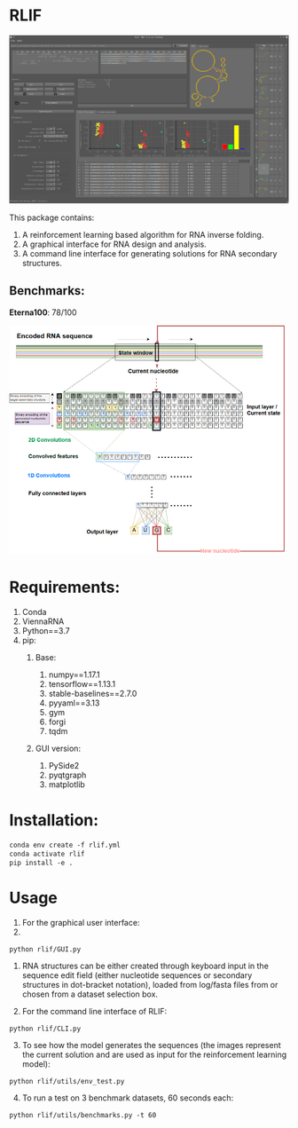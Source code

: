 # RLIF

<img src="assets/interface2.png" width="600"> 

This package contains:
1. A reinforcement learning based algorithm for RNA inverse folding.
2. A graphical interface for RNA design and analysis.
3. A command line interface for generating solutions for RNA secondary structures.


## Benchmarks:

**Eterna100**: 78/100

<img src="assets/state.png" width="600"> 

# Requirements:

1. Conda
2. ViennaRNA
3. Python==3.7
4. pip:
   1. Base: 
      1. numpy==1.17.1
      2. tensorflow==1.13.1
      3. stable-baselines==2.7.0
      4. pyyaml==3.13
      5. gym
      6. forgi
      7. tqdm
   
   2. GUI version:
      1.  PySide2
      2.  pyqtgraph
      3.  matplotlib


# Installation:

```
conda env create -f rlif.yml
conda activate rlif
pip install -e .
```

# Usage

1. For the graphical user interface:
2. 
```
python rlif/GUI.py
```

1. RNA structures can be either created through keyboard input in the sequence edit field (either nucleotide sequences or secondary structures in dot-bracket notation), loaded from log/fasta files from or chosen from a dataset selection box.


2. For the command line interface of RLIF:

```
python rlif/CLI.py
```

3. To see how the model generates the sequences (the images represent the current solution and are used as input for the reinforcement learning model):

```
python rlif/utils/env_test.py
```

4. To run a test on 3 benchmark datasets, 60 seconds each:

```
python rlif/utils/benchmarks.py -t 60 
```
